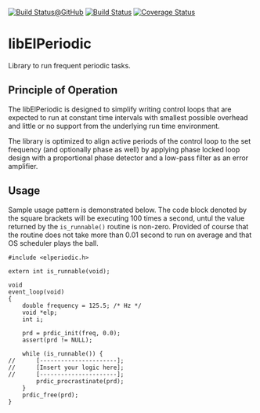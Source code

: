 [![Build Status@GitHub](https://github.com/sobomax/libelperiodic/workflows/Main%20CI/badge.svg?branch=master)](https://github.com/sobomax/libelperiodic/actions?query=branch%3Amaster++)
[![Build Status](https://travis-ci.com/sobomax/libelperiodic.svg?branch=master)](https://travis-ci.com/sobomax/libelperiodic)
[![Coverage Status](https://coveralls.io/repos/github/sobomax/libelperiodic/badge.svg?branch=master)](https://coveralls.io/github/sobomax/libelperiodic?branch=master)

# libElPeriodic
Library to run frequent periodic tasks.

## Principle of Operation
The libElPeriodic is designed to simplify writing control loops that are
expected to run at constant time intervals with smallest possible overhead
and little or no support from the underlying run time environment.

The library is optimized to align active periods of the control loop
to the set frequency (and optionally phase as well) by applying phase
locked loop design with a proportional phase detector and a low-pass
filter as an error amplifier.

## Usage

Sample usage pattern is demonstrated below. The code block denoted by the square
brackets will be executing 100 times a second, untul the value returned by the
`is_runnable()` routine is non-zero. Provided of course that the routine
does not take more than 0.01 second to run on average and that OS scheduler
plays the ball.

    #include <elperiodic.h>

    extern int is_runnable(void);

    void
    event_loop(void)
    {
        double frequency = 125.5; /* Hz */
        void *elp;
        int i;

        prd = prdic_init(freq, 0.0);
        assert(prd != NULL);

        while (is_runnable()) {
    //      [----------------------];
    //      [Insert your logic here];
    //      [----------------------];
            prdic_procrastinate(prd);
        }
        prdic_free(prd);
    }
